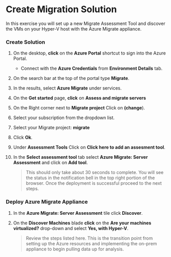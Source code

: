 # Create Migration Solution

In this exercise you will set up a new Migrate Assessment Tool and discover the VMs on your Hyper-V host with the Azure Migrate appliance.

### Create Solution

1. On the desktop, **click** on the **Azure Portal** shortcut to sign into the Azure Portal.

      - Connect with the **Azure Credentials** from **Environment Details** tab.

2.  On the search bar at the top of the portal type **Migrate**.
3.  In the results, select **Azure Migrate** under services.
4.	On the **Get started** page, **click** on **Assess and migrate servers**
5.  On the Right corner next to **Migrate project** Click on **(change**).
6.  Select your subscription from the dropdown list.
7.  Select your Migrate project: **<copy><inject key="resourceGroupName"  copy="false" />migrate</copy>**
8.  Click **Ok**.
9.  Under **Assessment Tools** Click on **Click here to add an assesment tool**.
10. In the **Select assessment tool** tab select **Azure Migrate: Server Assessment** and click on **Add tool**.


	>This should only take about 30 seconds to complete. You will see the status in the notification bell in the top right portion of the browser. Once the deployment is successful proceed to the next steps. 

### Deploy Azure Migrate Appliance

1. In the **Azure Migrate: Server Assessment** tile click **Discover**.
2. On the **Discover Machines** blade **click** on the **Are your machines virtualized?** drop-down and select **Yes, with Hyper-V**.



	>Review the steps listed here. This is the transition point from setting up the Azure resources and implementing the on-prem appliance to begin pulling data up for analysis.

